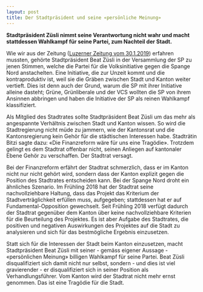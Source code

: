 ```yaml
---
layout: post
title: Der Stadtpräsident und seine «persönliche Meinung»
---
```


**Stadtpräsident Züsli nimmt seine Verantwortung nicht wahr und macht stattdessen Wahlkampf für seine Partei, zum Nachteil der Stadt.**

Wie wir aus der Zeitung ([Luzerner Zeitung vom 30.1.2019](https://www.luzernerzeitung.ch/zentralschweiz/luzern/stadtluzerner-sp-sagt-deutlich-ja-zur-lancierung-der-spange-nord-initiative-ld.1089674)) erfahren mussten, gehörte Stadtpräsident Beat Züsli in der Versammlung der SP zu jenen Stimmen, welche die Partei für die Volksinitiative gegen die Spange Nord anstachelten. Eine Initiative, die zur Unzeit kommt und die kontraproduktiv ist, weil sie die Gräben zwischen Stadt und Kanton weiter vertieft. Dies ist denn auch der Grund, warum die SP mit ihrer Initiative alleine dasteht; Grüne, Grünliberale und der VCS wollten die SP von ihrem Ansinnen abbringen und haben die Initiative der SP als reinen Wahlkampf klassifiziert.

Als Mitglied des Stadtrates sollte Stadtpräsident Beat Züsli um das mehr als angespannte Verhältnis zwischen Stadt und Kanton wissen. So wird die Stadtregierung nicht müde zu jammern, wie der Kantonsrat und die Kantonsregierung kein Gehör für die städtischen Interessen habe. Stadträtin Bitzi sagte dazu: «Die Finanzreform wäre für uns eine Tragödie». Trotzdem gelingt es dem Stadtrat offenbar nicht, seinen Anliegen auf kantonaler Ebene Gehör zu verschaffen. Der Stadtrat versagt.

Bei der Finanzreform erfährt der Stadtrat schmerzlich, dass er im Kanton nicht nur nicht gehört wird, sondern dass der Kanton explizit gegen die Position des Stadtrates entscheiden kann. Bei der Spange Nord droht ein ähnliches Szenario. Im Frühling 2018 hat der Stadtrat seine nachvollziehbare Haltung, dass das Projekt das Kriterium der Stadtverträglichkeit erfüllen muss, aufgegeben; stattdessen hat er  auf Fundamental-Opposition gewechselt. Seit Frühling 2018 verfügt dadurch der Stadtrat gegenüber dem Kanton über keine nachvollziehbare Kriterien für die Beurteilung des Projektes. Es ist aber Aufgabe des Stadtrates, die positiven und negativen Auswirkungen des Projektes  auf die Stadt zu analysieren und sich für das bestmögliche Ergebnis einzusetzen.

Statt sich für die Interessen der Stadt beim Kanton einzusetzen, macht Stadtpräsident Beat Züsli mit seiner - gemäss eigener  Aussage - «persönlichen Meinung» billigen Wahlkampf für seine Partei. Beat Züsli disqualifiziert sich damit nicht nur selbst, sondern - und dies ist viel gravierender - er disqualifiziert sich in seiner Position als Verhandlungsführer. Vom Kanton wird der Stadtrat nicht mehr ernst genommen. Das ist eine Tragödie für die Stadt.



